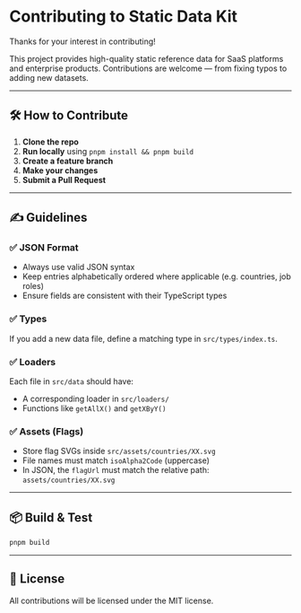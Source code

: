 # Contributing to Static Data Kit

Thanks for your interest in contributing!

This project provides high-quality static reference data for SaaS platforms and enterprise products. Contributions are welcome — from fixing typos to adding new datasets.

---

## 🛠️ How to Contribute

1. **Clone the repo**
2. **Run locally** using `pnpm install && pnpm build`
3. **Create a feature branch**
4. **Make your changes**
5. **Submit a Pull Request**

---

## ✍️ Guidelines

### ✅ JSON Format

- Always use valid JSON syntax
- Keep entries alphabetically ordered where applicable (e.g. countries, job roles)
- Ensure fields are consistent with their TypeScript types

### ✅ Types

If you add a new data file, define a matching type in `src/types/index.ts`.

### ✅ Loaders

Each file in `src/data` should have:

- A corresponding loader in `src/loaders/`
- Functions like `getAllX()` and `getXByY()`

### ✅ Assets (Flags)

- Store flag SVGs inside `src/assets/countries/XX.svg`
- File names must match `isoAlpha2Code` (uppercase)
- In JSON, the `flagUrl` must match the relative path: `assets/countries/XX.svg`

---

## 📦 Build & Test

```bash
pnpm build
```

---

## 📄 License

All contributions will be licensed under the MIT license.
